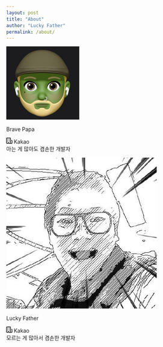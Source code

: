 ```yaml
---
layout: post
title: "About"
author: "Lucky Father"
permalink: /about/
---
```

<div class="about_container">
  <img class="about_container__image" src="/assets/img/about/brave.png">  
  <div class="about_container__text">
    <p class="about_container__name">Brave Papa</p>
    <p>
        <svg class="octicon octicon-organization" viewBox="0 0 16 16" version="1.1" width="16" height="16" aria-hidden="true"><path fill-rule="evenodd" d="M1.5 14.25c0 .138.112.25.25.25H4v-1.25a.75.75 0 01.75-.75h2.5a.75.75 0 01.75.75v1.25h2.25a.25.25 0 00.25-.25V1.75a.25.25 0 00-.25-.25h-8.5a.25.25 0 00-.25.25v12.5zM1.75 16A1.75 1.75 0 010 14.25V1.75C0 .784.784 0 1.75 0h8.5C11.216 0 12 .784 12 1.75v12.5c0 .085-.006.168-.018.25h2.268a.25.25 0 00.25-.25V8.285a.25.25 0 00-.111-.208l-1.055-.703a.75.75 0 11.832-1.248l1.055.703c.487.325.779.871.779 1.456v5.965A1.75 1.75 0 0114.25 16h-3.5a.75.75 0 01-.197-.026c-.099.017-.2.026-.303.026h-3a.75.75 0 01-.75-.75V14h-1v1.25a.75.75 0 01-.75.75h-3zM3 3.75A.75.75 0 013.75 3h.5a.75.75 0 010 1.5h-.5A.75.75 0 013 3.75zM3.75 6a.75.75 0 000 1.5h.5a.75.75 0 000-1.5h-.5zM3 9.75A.75.75 0 013.75 9h.5a.75.75 0 010 1.5h-.5A.75.75 0 013 9.75zM7.75 9a.75.75 0 000 1.5h.5a.75.75 0 000-1.5h-.5zM7 6.75A.75.75 0 017.75 6h.5a.75.75 0 010 1.5h-.5A.75.75 0 017 6.75zM7.75 3a.75.75 0 000 1.5h.5a.75.75 0 000-1.5h-.5z"></path></svg>
        Kakao<br>
        아는 게 많아도 겸손한 개발자
    </p>
  </div>
  <img class="about_container__image" src="/assets/img/about/lucky.jpeg">
  <div class="about_container__text">
    <p class="about_container__name">Lucky Father</p>
    <p>
        <svg class="octicon octicon-organization" viewBox="0 0 16 16" version="1.1" width="16" height="16" aria-hidden="true"><path fill-rule="evenodd" d="M1.5 14.25c0 .138.112.25.25.25H4v-1.25a.75.75 0 01.75-.75h2.5a.75.75 0 01.75.75v1.25h2.25a.25.25 0 00.25-.25V1.75a.25.25 0 00-.25-.25h-8.5a.25.25 0 00-.25.25v12.5zM1.75 16A1.75 1.75 0 010 14.25V1.75C0 .784.784 0 1.75 0h8.5C11.216 0 12 .784 12 1.75v12.5c0 .085-.006.168-.018.25h2.268a.25.25 0 00.25-.25V8.285a.25.25 0 00-.111-.208l-1.055-.703a.75.75 0 11.832-1.248l1.055.703c.487.325.779.871.779 1.456v5.965A1.75 1.75 0 0114.25 16h-3.5a.75.75 0 01-.197-.026c-.099.017-.2.026-.303.026h-3a.75.75 0 01-.75-.75V14h-1v1.25a.75.75 0 01-.75.75h-3zM3 3.75A.75.75 0 013.75 3h.5a.75.75 0 010 1.5h-.5A.75.75 0 013 3.75zM3.75 6a.75.75 0 000 1.5h.5a.75.75 0 000-1.5h-.5zM3 9.75A.75.75 0 013.75 9h.5a.75.75 0 010 1.5h-.5A.75.75 0 013 9.75zM7.75 9a.75.75 0 000 1.5h.5a.75.75 0 000-1.5h-.5zM7 6.75A.75.75 0 017.75 6h.5a.75.75 0 010 1.5h-.5A.75.75 0 017 6.75zM7.75 3a.75.75 0 000 1.5h.5a.75.75 0 000-1.5h-.5z"></path></svg>
        Kakao<br>
        모르는 게 많아서 겸손한 개발자
    </p>
  </div>
</div>